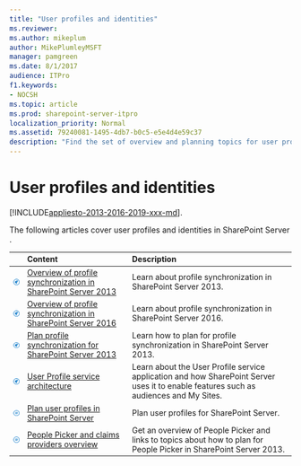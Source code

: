 ```yaml
---
title: "User profiles and identities"
ms.reviewer: 
ms.author: mikeplum
author: MikePlumleyMSFT
manager: pamgreen
ms.date: 8/1/2017
audience: ITPro
f1.keywords:
- NOCSH
ms.topic: article
ms.prod: sharepoint-server-itpro
localization_priority: Normal
ms.assetid: 79240081-1495-4db7-b0c5-e5e4d4e59c37
description: "Find the set of overview and planning topics for user profiles and identities for SharePoint Server."
---
```


# User profiles and identities

[!INCLUDE[appliesto-2013-2016-2019-xxx-md](../includes/appliesto-2013-2016-2019-xxx-md.md)]. 
  
The following articles cover user profiles and identities in SharePoint Server .
  
||**Content**|**Description**|
|:-----|:-----|:-----|
|![Building blocks](../media/mod_icon_buildingblock_M.png)|[Overview of profile synchronization in SharePoint Server 2013](overview-of-profile-synchronization-in-sharepoint-server-2013.md) <br/> |Learn about profile synchronization in SharePoint Server 2013.  <br/> |
|![Building blocks](../media/mod_icon_buildingblock_M.png)|[Overview of profile synchronization in SharePoint Server 2016](profile-synchronization-in-sharepoint-server-2013.md) <br/> |Learn about profile synchronization in SharePoint Server 2016.  <br/> |
|![Building blocks](../media/mod_icon_buildingblock_M.png)|[Plan profile synchronization for SharePoint Server 2013](plan-profile-synchronization-for-sharepoint-server-2013.md) <br/> |Learn how to plan for profile synchronization in SharePoint Server 2013.  <br/> |
|![Building blocks](../media/mod_icon_buildingblock_M.png)|[User Profile service architecture](../install/user-profile-service-overview.md) <br/> |Learn about the User Profile service application and how SharePoint Server uses it to enable features such as audiences and My Sites.  <br/> |
|![Checklist icon (not checked)](../media/mod_icon_checklist_.png)|[Plan user profiles in SharePoint Server](plan-user-profiles.md) <br/> |Plan user profiles for SharePoint Server.  <br/> |
|![Checklist icon (not checked)](../media/mod_icon_checklist_.png)|[People Picker and claims providers overview](people-picker-and-claims-providers-overview.md) <br/> |Get an overview of People Picker and links to topics about how to plan for People Picker in SharePoint Server 2013.  <br/> |
   

